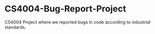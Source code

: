 # CS4004-Bug-Report-Project
CS4004 Project where we reported bugs in code according to industrial standards.

